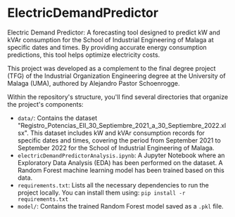 # ElectricDemandPredictor

Electric Demand Predictor: A forecasting tool designed to predict kW and kVAr consumption for the School of Industrial Engineering of Malaga at specific dates and times. By providing accurate energy consumption predictions, this tool helps optimize electricity costs.

This project was developed as a complement to the final degree project (TFG) of the Industrial Organization Engineering degree at the University of Malaga (UMA), authored by Alejandro Pastor Schoenrogge.

Within the repository's structure, you'll find several directories that organize the project's components:

- `data/`: Contains the dataset "Registro_Potencias_EII_30_Septiembre_2021_a_30_Septiembre_2022.xlsx". This dataset includes kW and kVAr consumption records for specific dates and times, covering the period from September 2021 to September 2022 for the School of Industrial Engineering of Malaga.
- `electricDemandPredictorAnalysis.ipynb`: A Jupyter Notebook where an Exploratory Data Analysis (EDA) has been performed on the dataset. A Random Forest machine learning model has been trained based on this data.
- `requirements.txt`: Lists all the necessary dependencies to run the project locally. You can install them using: ``pip install -r requirements.txt``
- `model/`: Contains the trained Random Forest model saved as a `.pkl` file.